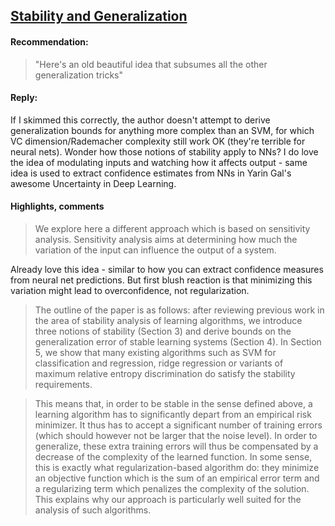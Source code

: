 ## [Stability and Generalization](http://www.jmlr.org/papers/volume2/bousquet02a/bousquet02a.pdf)

#### Recommendation:

> "Here's an old beautiful idea that subsumes all the other generalization tricks"

#### Reply:

If I skimmed this correctly, the author doesn't attempt to derive generalization bounds for anything more complex than an SVM, for which VC dimension/Rademacher complexity still work OK (they're terrible for neural nets). Wonder how those notions of stability apply to NNs? I do love the idea of modulating inputs and watching how it affects output - same idea is used to extract confidence estimates from NNs in Yarin Gal's awesome Uncertainty in Deep Learning.

#### Highlights, comments

> We explore here a different approach which is based on sensitivity analysis. Sensitivity analysis aims at determining how much the variation of the input can influence the output of a system.

Already love this idea - similar to how you can extract confidence measures from neural net predictions. But first blush reaction is that minimizing this variation might lead to overconfidence, not regularization.

> The outline of the paper is as follows: after reviewing previous work in the area of stability
analysis of learning algorithms, we introduce three notions of stability (Section 3) and derive bounds on the generalization error of stable learning systems (Section 4). In Section 5, we show that many existing algorithms such as SVM for classification and regression, ridge regression or variants of maximum relative entropy discrimination do satisfy the stability requirements.

> This means that, in order to be stable in the sense defined above, a learning algorithm has to
significantly depart from an empirical risk minimizer. It thus has to accept a significant number of training errors (which should however not be larger that the noise level). In order to generalize, these extra training errors will thus be compensated by a decrease of the complexity of the learned function. In some sense, this is exactly what regularization-based algorithm do: they minimize an objective
> function which is the sum of an empirical error term and a regularizing term which penalizes the complexity of the solution. This explains why our approach is particularly well suited for the analysis of such algorithms.
